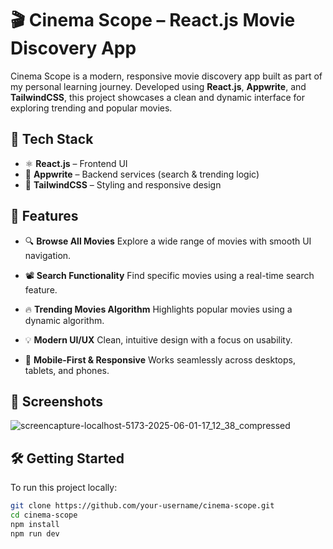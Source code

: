 # 🎬 Cinema Scope – React.js Movie Discovery App

Cinema Scope is a modern, responsive movie discovery app built as part of my personal learning journey. Developed using **React.js**, **Appwrite**, and **TailwindCSS**, this project showcases a clean and dynamic interface for exploring trending and popular movies.

## 🔧 Tech Stack

* ⚛️ **React.js** – Frontend UI
* 🧩 **Appwrite** – Backend services (search & trending logic)
* 🎨 **TailwindCSS** – Styling and responsive design

## 🚀 Features

* 🔍 **Browse All Movies**
  Explore a wide range of movies with smooth UI navigation.

* 📽️ **Search Functionality**
  Find specific movies using a real-time search feature.

* 🔥 **Trending Movies Algorithm**
  Highlights popular movies using a dynamic algorithm.

* 💡 **Modern UI/UX**
  Clean, intuitive design with a focus on usability.

* 📱 **Mobile-First & Responsive**
  Works seamlessly across desktops, tablets, and phones.

## 📸 Screenshots

![screencapture-localhost-5173-2025-06-01-17_12_38_compressed](https://github.com/user-attachments/assets/72f1bc69-3f10-4e7e-b5aa-89a5666e23f9)


## 🛠️ Getting Started

To run this project locally:

```bash
git clone https://github.com/your-username/cinema-scope.git
cd cinema-scope
npm install
npm run dev
```
